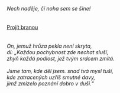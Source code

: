 *Nech naděje, čí noha sem se šine!*<br>
<br>
<br>
<a href="https://martufa.github.io/studium/mainlayout.html">Projít branou</a><br>
<br>
<br>
*On, jemuž hrůza pekla není skryta,*<br>
*dí: „Každou pochybnost zde nechat sluší,*<br>
*zhyň každá podlost, jež tvým srdcem zmítá.*<br>
<br>
*Jsme tam, kde děl jsem. snad tvá mysl tuší,*<br>
*kde zatracených uzříš smutné davy,*<br>
*jimž zmizelo poznání dobro v duši.“*<br>
